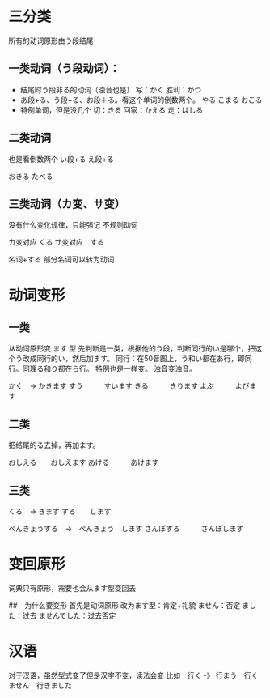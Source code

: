 
# 三分类
所有的动词原形由う段结尾

## 一类动词（う段动词）：
- 结尾时う段非る的动词（浊音也是）
写：かく
胜利：かつ
- あ段+る、う段+る、お段＋る。看这个单词的倒数两个。
やる
こまる
おこる
- 特例单词，但是没几个
切：きる
回家：かえる
走：はしる


## 二类动词
也是看倒数两个
い段+る
え段+る

おきる
たべる

## 三类动词（カ变、サ变）
没有什么变化规律，只能强记
不规则动词

カ变对应 くる
サ变对应　する

名词+する 部分名词可以转为动词
# 动词变形

## 一类
从动词原形变 ます 型
先判断是一类，根据他的う段，判断同行的い是哪个，把这个う改成同行的い，然后加ます。
同行：在50音图上，う和い都在あ行，即同行。同理る和り都在ら行。
特例也是一样变。
浊音变浊音。

かく　->  かきます
すう　　　すいます
きる　　　きります
よぶ　　　よびます


## 二类
把结尾的る去掉，再加ます。

おしえる　　おしえます
あける　　　あけます


## 三类
くる　-> きます
する　　します

ぺんきょうする　->　ぺんきょう　します
さんぽする　　　さんぽします

# 变回原形
词典只有原形，需要也会从ます型变回去



##　为什么要变形
首先是动词原形
改为ます型：肯定+礼貌
ません：否定
ました：过去
ませんでした：过去否定


# 汉语
对于汉语，虽然型式变了但是汉字不变，读法会变
比如　行く -》 行まう　行くません　行きました